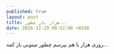```yaml
---
published: true
layout: post
title: هزار بار چطور...
date: 2016-12-29 00:52:08 +0330
---
```

روزی هزار با هم بپرسم چطور میتونی باز کمه...
